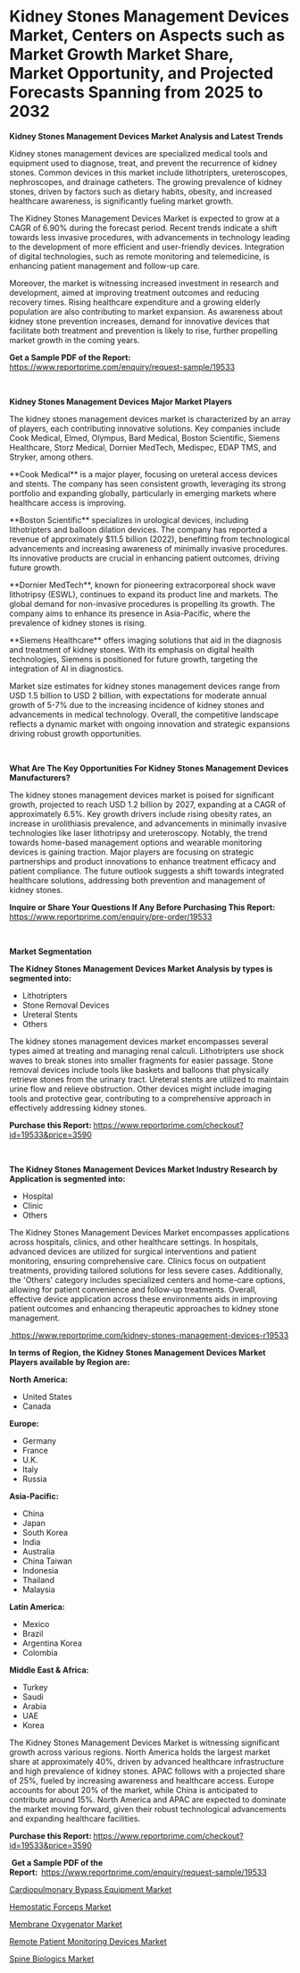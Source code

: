 <p><h1>Kidney Stones Management Devices Market, Centers on Aspects such as Market Growth Market Share, Market Opportunity, and Projected Forecasts Spanning from 2025 to 2032</h1></p><p><strong>Kidney Stones Management Devices Market Analysis and Latest Trends</strong></p>
<p><p>Kidney stones management devices are specialized medical tools and equipment used to diagnose, treat, and prevent the recurrence of kidney stones. Common devices in this market include lithotripters, ureteroscopes, nephroscopes, and drainage catheters. The growing prevalence of kidney stones, driven by factors such as dietary habits, obesity, and increased healthcare awareness, is significantly fueling market growth.</p><p>The Kidney Stones Management Devices Market is expected to grow at a CAGR of 6.90% during the forecast period. Recent trends indicate a shift towards less invasive procedures, with advancements in technology leading to the development of more efficient and user-friendly devices. Integration of digital technologies, such as remote monitoring and telemedicine, is enhancing patient management and follow-up care.</p><p>Moreover, the market is witnessing increased investment in research and development, aimed at improving treatment outcomes and reducing recovery times. Rising healthcare expenditure and a growing elderly population are also contributing to market expansion. As awareness about kidney stone prevention increases, demand for innovative devices that facilitate both treatment and prevention is likely to rise, further propelling market growth in the coming years.</p></p>
<p><strong>Get a Sample PDF of the Report:&nbsp;</strong> <a href="https://www.reportprime.com/enquiry/request-sample/19533?utm_campaign=1837&utm_medium=2&utm_source=Github&utm_content=ia&utm_term=19032025&utm_id=kidney-stones-management-devices">https://www.reportprime.com/enquiry/request-sample/19533</a></p>
<p>&nbsp;</p>
<p><strong>Kidney Stones Management Devices Major Market Players</strong></p>
<p><p>The kidney stones management devices market is characterized by an array of players, each contributing innovative solutions. Key companies include Cook Medical, Elmed, Olympus, Bard Medical, Boston Scientific, Siemens Healthcare, Storz Medical, Dornier MedTech, Medispec, EDAP TMS, and Stryker, among others.</p><p>**Cook Medical** is a major player, focusing on ureteral access devices and stents. The company has seen consistent growth, leveraging its strong portfolio and expanding globally, particularly in emerging markets where healthcare access is improving.</p><p>**Boston Scientific** specializes in urological devices, including lithotripters and balloon dilation devices. The company has reported a revenue of approximately $11.5 billion (2022), benefitting from technological advancements and increasing awareness of minimally invasive procedures. Its innovative products are crucial in enhancing patient outcomes, driving future growth.</p><p>**Dornier MedTech**, known for pioneering extracorporeal shock wave lithotripsy (ESWL), continues to expand its product line and markets. The global demand for non-invasive procedures is propelling its growth. The company aims to enhance its presence in Asia-Pacific, where the prevalence of kidney stones is rising.</p><p>**Siemens Healthcare** offers imaging solutions that aid in the diagnosis and treatment of kidney stones. With its emphasis on digital health technologies, Siemens is positioned for future growth, targeting the integration of AI in diagnostics.</p><p>Market size estimates for kidney stones management devices range from USD 1.5 billion to USD 2 billion, with expectations for moderate annual growth of 5-7% due to the increasing incidence of kidney stones and advancements in medical technology. Overall, the competitive landscape reflects a dynamic market with ongoing innovation and strategic expansions driving robust growth opportunities.</p></p>
<p>&nbsp;</p>
<p><strong>What Are The Key Opportunities For Kidney Stones Management Devices Manufacturers?</strong></p>
<p><p>The kidney stones management devices market is poised for significant growth, projected to reach USD 1.2 billion by 2027, expanding at a CAGR of approximately 6.5%. Key growth drivers include rising obesity rates, an increase in urolithiasis prevalence, and advancements in minimally invasive technologies like laser lithotripsy and ureteroscopy. Notably, the trend towards home-based management options and wearable monitoring devices is gaining traction. Major players are focusing on strategic partnerships and product innovations to enhance treatment efficacy and patient compliance. The future outlook suggests a shift towards integrated healthcare solutions, addressing both prevention and management of kidney stones.</p></p>
<p><strong>Inquire or Share Your Questions If Any Before Purchasing This Report:</strong> <a href="https://www.reportprime.com/enquiry/pre-order/19533?utm_campaign=1837&utm_medium=2&utm_source=Github&utm_content=ia&utm_term=19032025&utm_id=kidney-stones-management-devices">https://www.reportprime.com/enquiry/pre-order/19533</a></p>
<p>&nbsp;</p>
<p><strong>Market Segmentation</strong></p>
<p><strong>The Kidney Stones Management Devices Market Analysis by types is segmented into:</strong></p>
<p><ul><li>Lithotripters</li><li>Stone Removal Devices</li><li>Ureteral Stents</li><li>Others</li></ul></p>
<p><p>The kidney stones management devices market encompasses several types aimed at treating and managing renal calculi. Lithotripters use shock waves to break stones into smaller fragments for easier passage. Stone removal devices include tools like baskets and balloons that physically retrieve stones from the urinary tract. Ureteral stents are utilized to maintain urine flow and relieve obstruction. Other devices might include imaging tools and protective gear, contributing to a comprehensive approach in effectively addressing kidney stones.</p></p>
<p><strong>Purchase this Report:&nbsp;</strong><a href="https://www.reportprime.com/checkout?id=19533&price=3590&utm_campaign=1837&utm_medium=2&utm_source=Github&utm_content=ia&utm_term=19032025&utm_id=kidney-stones-management-devices">https://www.reportprime.com/checkout?id=19533&price=3590</a></p>
<p>&nbsp;</p>
<p><strong>The Kidney Stones Management Devices Market Industry Research by Application is segmented into:</strong></p>
<p><ul><li>Hospital</li><li>Clinic</li><li>Others</li></ul></p>
<p><p>The Kidney Stones Management Devices Market encompasses applications across hospitals, clinics, and other healthcare settings. In hospitals, advanced devices are utilized for surgical interventions and patient monitoring, ensuring comprehensive care. Clinics focus on outpatient treatments, providing tailored solutions for less severe cases. Additionally, the 'Others' category includes specialized centers and home-care options, allowing for patient convenience and follow-up treatments. Overall, effective device application across these environments aids in improving patient outcomes and enhancing therapeutic approaches to kidney stone management.</p></p>
<p><a href="https://www.reportprime.com/kidney-stones-management-devices-r19533?utm_campaign=1837&utm_medium=2&utm_source=Github&utm_content=ia&utm_term=19032025&utm_id=kidney-stones-management-devices">&nbsp;https://www.reportprime.com/kidney-stones-management-devices-r19533</a></p>
<p><strong>In terms of Region, the Kidney Stones Management Devices Market Players available by Region are:</strong></p>
<p>
    <p> <strong> North America: </strong>
        <ul>
            <li>United States</li>
            <li>Canada</li>
        </ul>
        </p> 
    <p> <strong> Europe: </strong>
        <ul>
            <li>Germany</li>
            <li>France</li>
            <li>U.K.</li>
            <li>Italy</li>
            <li>Russia</li>
        </ul>
        </p> 
    <p> <strong> Asia-Pacific: </strong>
        <ul>
            <li>China</li>
            <li>Japan</li>
            <li>South Korea</li>
            <li>India</li>
            <li>Australia</li>
            <li>China Taiwan</li>
            <li>Indonesia</li>
            <li>Thailand</li>
            <li>Malaysia</li>
        </ul>
        </p> 
    <p> <strong> Latin America: </strong>
        <ul>
            <li>Mexico</li>
            <li>Brazil</li>
            <li>Argentina Korea</li>
            <li>Colombia</li>
        </ul>
        </p> 
    <p> <strong> Middle East & Africa: </strong>
        <ul>
            <li>Turkey</li>
            <li>Saudi</li>
            <li>Arabia</li>
            <li>UAE</li>
            <li>Korea</li>
        </ul>
    </p>
    </p>
<p><p>The Kidney Stones Management Devices Market is witnessing significant growth across various regions. North America holds the largest market share at approximately 40%, driven by advanced healthcare infrastructure and high prevalence of kidney stones. APAC follows with a projected share of 25%, fueled by increasing awareness and healthcare access. Europe accounts for about 20% of the market, while China is anticipated to contribute around 15%. North America and APAC are expected to dominate the market moving forward, given their robust technological advancements and expanding healthcare facilities.</p></p>
<p><strong>Purchase this Report: </strong><a href="https://www.reportprime.com/checkout?id=19533&price=3590&utm_campaign=1837&utm_medium=2&utm_source=Github&utm_content=ia&utm_term=19032025&utm_id=kidney-stones-management-devices">https://www.reportprime.com/checkout?id=19533&price=3590</a></p>
<p>&nbsp;<strong>Get a Sample PDF of the Report:&nbsp;&nbsp;</strong><a href="https://www.reportprime.com/enquiry/request-sample/19533?utm_campaign=1837&utm_medium=2&utm_source=Github&utm_content=ia&utm_term=19032025&utm_id=kidney-stones-management-devices">https://www.reportprime.com/enquiry/request-sample/19533</a></p>
<p><strong></strong></p>
<p><p><a href="https://github.com/guneycigdem35/Market-Research-Report-List-5/blob/main/cardiopulmonary-bypass-equipment-market.md?utm_campaign=1837&utm_medium=2&utm_source=Github&utm_content=ia&utm_term=19032025&utm_id=kidney-stones-management-devices">Cardiopulmonary Bypass Equipment Market</a></p><p><a href="https://github.com/AshikRahman991/Market-Research-Report-List-2/blob/main/hemostatic-forceps-market.md?utm_campaign=1837&utm_medium=2&utm_source=Github&utm_content=ia&utm_term=19032025&utm_id=kidney-stones-management-devices">Hemostatic Forceps Market</a></p><p><a href="https://github.com/HobertDavis43/Market-Research-Report-List-2/blob/main/membrane-oxygenator-market.md?utm_campaign=1837&utm_medium=2&utm_source=Github&utm_content=ia&utm_term=19032025&utm_id=kidney-stones-management-devices">Membrane Oxygenator Market</a></p><p><a href="https://github.com/arvelm4nthig/Market-Research-Report-List-1/blob/main/remote-patient-monitoring-devices-market.md?utm_campaign=1837&utm_medium=2&utm_source=Github&utm_content=ia&utm_term=19032025&utm_id=kidney-stones-management-devices">Remote Patient Monitoring Devices Market</a></p><p><a href="https://github.com/AlisaRowe24/Market-Research-Report-List-2/blob/main/spine-biologics-market.md?utm_campaign=1837&utm_medium=2&utm_source=Github&utm_content=ia&utm_term=19032025&utm_id=kidney-stones-management-devices">Spine Biologics Market</a></p></p>